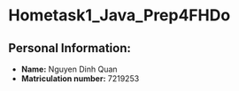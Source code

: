 # Hometask1_Java_Prep4FHDo
## Personal Information: 
- **Name:** Nguyen Dinh Quan
- **Matriculation number:** 7219253
